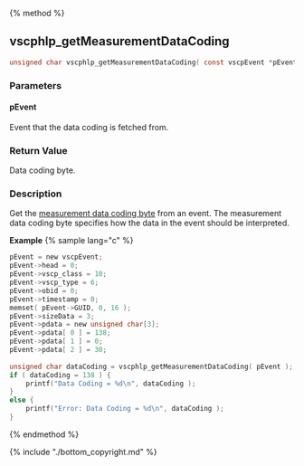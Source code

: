 
{% method %}
## vscphlp_getMeasurementDataCoding

```c
unsigned char vscphlp_getMeasurementDataCoding( const vscpEvent *pEvent )
```

### Parameters

#### pEvent
Event that the data coding is fetched from.


### Return Value
Data coding byte.

### Description
Get the [measurement data coding byte](https://grodansparadis.gitbooks.io/the-vscp-specification/vscp_data_coding.html) from an event. The measurement data coding byte specifies how the data in the event should be interpreted. 

**Example** {% sample lang="c" %}

```c
pEvent = new vscpEvent;
pEvent->head = 0;
pEvent->vscp_class = 10;
pEvent->vscp_type = 6;
pEvent->obid = 0;
pEvent->timestamp = 0;
memset( pEvent->GUID, 0, 16 );
pEvent->sizeData = 3;
pEvent->pdata = new unsigned char[3];
pEvent->pdata[ 0 ] = 138;
pEvent->pdata[ 1 ] = 0;
pEvent->pdata[ 2 ] = 30;
 
unsigned char dataCoding = vscphlp_getMeasurementDataCoding( pEvent );
if ( dataCoding = 138 ) {
    printf("Data Coding = %d\n", dataCoding );
}
else {
    printf("Error: Data Coding = %d\n", dataCoding );
}
```

{% endmethod %}

{% include "./bottom_copyright.md" %}